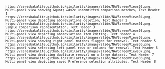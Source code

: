 <code id="ceres-csv">

    https://ceresbakalite.github.io/similarity/images/slide/NAVScreenViews02.png, Multi-panel view showing &quot; &#x2c uncommitted comparison matches, Text Header 1
    https://ceresbakalite.github.io/similarity/images/slide/NAVScreenViews04.png, Multi-panel view depicting abbreviations deletion, Text Header 2
    https://ceresbakalite.github.io/similarity/images/slide/NAVScreenViews01.png, Simple comparison representation, Text Header 3
    https://ceresbakalite.github.io/similarity/images/slide/NAVScreenViews03.png, Multi-panel view depicting abbreviations item editing, Text Header 4
    https://ceresbakalite.github.io/similarity/images/slide/NAVScreenViews05.png, Multi-panel view showing right panel matches flagged for removal, Text Header 5
    https://ceresbakalite.github.io/similarity/images/slide/NAVScreenViews06.png, Multi-panel view selecting left panel rows or columns for removal, Text Header 6
    https://ceresbakalite.github.io/similarity/images/slide/NAVScreenViews07.png, Multi-panel view depicting duplicate removal on a large dataset, Text Header 7
    https://ceresbakalite.github.io/similarity/images/slide/NAVScreenViews08.png, Multi-panel view depicting saved Preference selection attributes, Text Header 8

</code>
